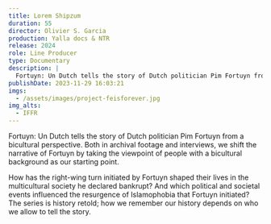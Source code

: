 ```yaml
---
title: Lorem Shipzum
duration: 55
director: Olivier S. Garcia
production: Yalla docs & NTR
release: 2024
role: Line Producer
type: Documentary
description: |
  Fortuyn: Un Dutch tells the story of Dutch politician Pim Fortuyn from a bicultural perspective. Both in archival footage and interviews, we shift the narrative of Fortuyn by taking the viewpoint of people with a bicultural background as our starting point.
publishDate: 2023-11-29 16:03:21
imgs:
  - /assets/images/project-feisforever.jpg
img_alts:
  - IFFR
---
```


Fortuyn: Un Dutch tells the story of Dutch politician Pim Fortuyn from a bicultural perspective. Both in archival footage and interviews, we shift the narrative of Fortuyn by taking the viewpoint of people with a bicultural background as our starting point.

How has the right-wing turn initiated by Fortuyn shaped their lives in the multicultural society he declared bankrupt? And which political and societal events influenced the resurgence of Islamophobia that Fortuyn initiated? The series is history retold; how we remember our history depends on who we allow to tell the story.
